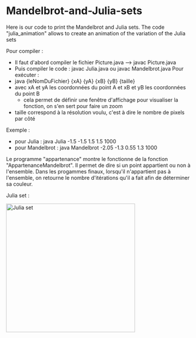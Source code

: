 # Mandelbrot-and-Julia-sets
Here is our code to print the Mandelbrot and Julia sets. The code "julia_animation" allows to create an animation of the variation of the Julia sets

Pour compiler : 
  - Il faut d'abord compiler le fichier Picture.java --> javac Picture.java
  - Puis compiler le code : javac Julia.java ou javac Mandelbrot.java
Pour exécuter : 
  - java {leNomDuFichier} {xA} {yA} {xB} {yB} {taille}
  - avec xA et yA les coordonnées du point A et xB et yB les coordonnées du point B
    - cela permet de définir une fenêtre d'affichage pour visualiser la fonction, on s'en sert pour faire un zoom
  - taille correspond à la résolution voulu, c'est à dire le nombre de pixels par côté
  
Exemple :
  - pour Julia : java Julia -1.5 -1.5 1.5 1.5 1000
  - pour Mandelbrot : java Mandelbrot -2.05 -1.3 0.55 1.3 1000
 
Le programme "appartenance" montre le fonctionne de la fonction "AppartenanceMandelbrot". Il permet de dire si un point appartient ou non à l'ensemble. Dans les progammes finaux, lorsqu'il n'appartient pas à l'ensemble, on retourne le nombre d'itérations qu'il a fait afin de déterminer sa couleur.





Julia set :

<img src="/Julia/animation_julia.gif" alt="Julia set" width="350">
